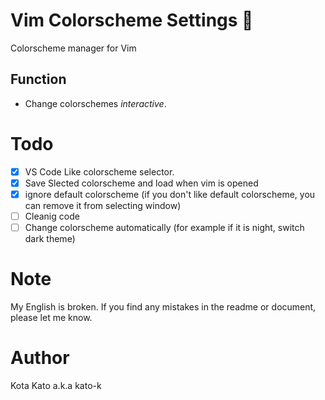 # Vim Colorscheme Settings 🎨
Colorscheme manager for Vim

## Function
- Change colorschemes *interactive*.

# Todo
- [x] VS Code Like colorscheme selector.
- [x] Save Slected colorscheme and load when vim is opened
- [x] ignore default colorscheme (if you don't like default colorscheme, you can remove it from selecting window)
- [ ] Cleanig code
- [ ] Change colorscheme automatically (for example if it is night, switch dark theme)

# Note
My English is broken.
If you find any mistakes in the readme or document, please let me know.

# Author
Kota Kato a.k.a kato-k
